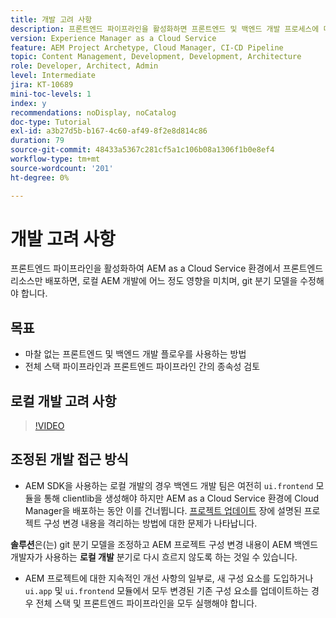 ```yaml
---
title: 개발 고려 사항
description: 프론트엔드 파이프라인을 활성화하면 프론트엔드 및 백엔드 개발 프로세스에 미치는 영향을 고려합니다.
version: Experience Manager as a Cloud Service
feature: AEM Project Archetype, Cloud Manager, CI-CD Pipeline
topic: Content Management, Development, Development, Architecture
role: Developer, Architect, Admin
level: Intermediate
jira: KT-10689
mini-toc-levels: 1
index: y
recommendations: noDisplay, noCatalog
doc-type: Tutorial
exl-id: a3b27d5b-b167-4c60-af49-8f2e8d814c86
duration: 79
source-git-commit: 48433a5367c281cf5a1c106b08a1306f1b0e8ef4
workflow-type: tm+mt
source-wordcount: '201'
ht-degree: 0%

---
```


# 개발 고려 사항

프론트엔드 파이프라인을 활성화하여 AEM as a Cloud Service 환경에서 프론트엔드 리소스만 배포하면, 로컬 AEM 개발에 어느 정도 영향을 미치며, git 분기 모델을 수정해야 합니다.

## 목표

* 마찰 없는 프론트엔드 및 백엔드 개발 플로우를 사용하는 방법
* 전체 스택 파이프라인과 프론트엔드 파이프라인 간의 종속성 검토


## 로컬 개발 고려 사항

>[!VIDEO](https://video.tv.adobe.com/v/3409421?quality=12&learn=on)


## 조정된 개발 접근 방식

* AEM SDK을 사용하는 로컬 개발의 경우 백엔드 개발 팀은 여전히 `ui.frontend` 모듈을 통해 clientlib을 생성해야 하지만 AEM as a Cloud Service 환경에 Cloud Manager을 배포하는 동안 이를 건너뜁니다. [프로젝트 업데이트](update-project.md) 장에 설명된 프로젝트 구성 변경 내용을 격리하는 방법에 대한 문제가 나타납니다.

__솔루션__&#x200B;은(는) git 분기 모델을 조정하고 AEM 프로젝트 구성 변경 내용이 AEM 백엔드 개발자가 사용하는 __로컬 개발__ 분기로 다시 흐르지 않도록 하는 것일 수 있습니다.


* AEM 프로젝트에 대한 지속적인 개선 사항의 일부로, 새 구성 요소를 도입하거나 `ui.app` 및 `ui.frontend` 모듈에서 모두 변경된 기존 구성 요소를 업데이트하는 경우 전체 스택 및 프론트엔드 파이프라인을 모두 실행해야 합니다.
